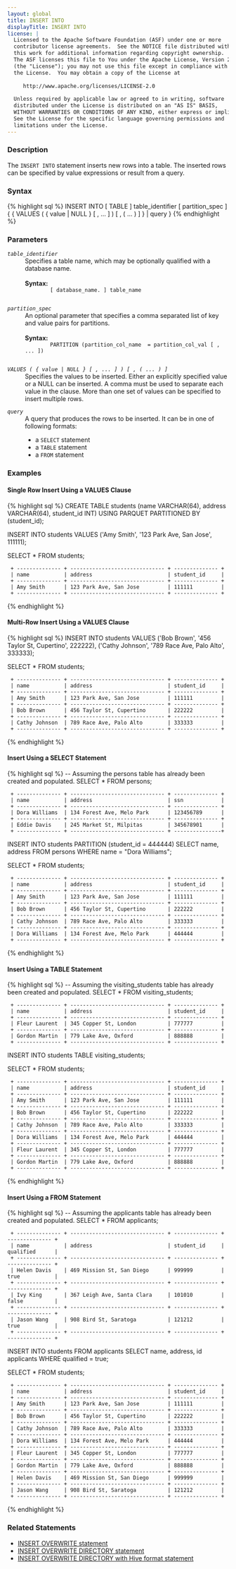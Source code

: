 ```yaml
---
layout: global
title: INSERT INTO
displayTitle: INSERT INTO
license: |
  Licensed to the Apache Software Foundation (ASF) under one or more
  contributor license agreements.  See the NOTICE file distributed with
  this work for additional information regarding copyright ownership.
  The ASF licenses this file to You under the Apache License, Version 2.0
  (the "License"); you may not use this file except in compliance with
  the License.  You may obtain a copy of the License at
 
     http://www.apache.org/licenses/LICENSE-2.0
 
  Unless required by applicable law or agreed to in writing, software
  distributed under the License is distributed on an "AS IS" BASIS,
  WITHOUT WARRANTIES OR CONDITIONS OF ANY KIND, either express or implied.
  See the License for the specific language governing permissions and
  limitations under the License.
---
```


### Description

The `INSERT INTO` statement inserts new rows into a table. The inserted rows can be specified by value expressions or result from a query.

### Syntax
{% highlight sql %}
INSERT INTO [ TABLE ] table_identifier [ partition_spec ]
    { { VALUES ( { value | NULL } [ , ... ] ) [ , ( ... ) ] } | query }
{% endhighlight %}

### Parameters
<dl>
  <dt><code><em>table_identifier</em></code></dt>
  <dd>
    Specifies a table name, which may be optionally qualified with a database name.<br><br>
    <b>Syntax:</b>
      <code>
        [ database_name. ] table_name
      </code>
  </dd>
</dl>

<dl>
  <dt><code><em>partition_spec</em></code></dt>
  <dd>
    An optional parameter that specifies a comma separated list of key and value pairs
    for partitions.<br><br>
    <b>Syntax:</b>
      <code>
        PARTITION (partition_col_name  = partition_col_val [ , ... ])
      </code>
  </dd>
</dl>

<dl>
  <dt><code><em>VALUES ( { value | NULL } [ , ... ] ) [ , ( ... ) ]</em></code></dt>
  <dd>Specifies the values to be inserted. Either an explicitly specified value or a NULL can be inserted. A comma must be used to separate each value in the clause. More than one set of values can be specified to insert multiple rows.</dd>
</dl>

<dl>
  <dt><code><em>query</em></code></dt>
  <dd>A query that produces the rows to be inserted. It can be in one of following formats:
    <ul>
      <li>a <code>SELECT</code> statement</li>
      <li>a <code>TABLE</code> statement</li>
      <li>a <code>FROM</code> statement</li>
    </ul>
   </dd>
</dl>

### Examples
#### Single Row Insert Using a VALUES Clause
{% highlight sql %}
 CREATE TABLE students (name VARCHAR(64), address VARCHAR(64), student_id INT)
     USING PARQUET PARTITIONED BY (student_id);

 INSERT INTO students
     VALUES ('Amy Smith', '123 Park Ave, San Jose', 111111);

 SELECT * FROM students;

     + -------------- + ------------------------------ + -------------- +
     | name           | address                        | student_id     |
     + -------------- + ------------------------------ + -------------- +
     | Amy Smith      | 123 Park Ave, San Jose         | 111111         |
     + -------------- + ------------------------------ + -------------- +
{% endhighlight %}

#### Multi-Row Insert Using a VALUES Clause
{% highlight sql %}
 INSERT INTO students
     VALUES ('Bob Brown', '456 Taylor St, Cupertino', 222222),
            ('Cathy Johnson', '789 Race Ave, Palo Alto', 333333);

 SELECT * FROM students;

     + -------------- + ------------------------------ + -------------- +
     | name           | address                        | student_id     |
     + -------------- + ------------------------------ + -------------- +
     | Amy Smith      | 123 Park Ave, San Jose         | 111111         |
     + -------------- + ------------------------------ + -------------- +
     | Bob Brown      | 456 Taylor St, Cupertino       | 222222         |
     + -------------- + ------------------------------ + -------------- +
     | Cathy Johnson  | 789 Race Ave, Palo Alto        | 333333         |
     + -------------- + ------------------------------ + -------------- +
{% endhighlight %}

#### Insert Using a SELECT Statement
{% highlight sql %}
 -- Assuming the persons table has already been created and populated.
 SELECT * FROM persons;

     + -------------- + ------------------------------ + -------------- +
     | name           | address                        | ssn            |
     + -------------- + ------------------------------ + -------------- +
     | Dora Williams  | 134 Forest Ave, Melo Park      | 123456789      |
     + -------------- + ------------------------------ + -------------- +
     | Eddie Davis    | 245 Market St, Milpitas        | 345678901      |
     + -------------- + ------------------------------ + ---------------+

 INSERT INTO students PARTITION (student_id = 444444)
     SELECT name, address FROM persons WHERE name = "Dora Williams";

 SELECT * FROM students;

     + -------------- + ------------------------------ + -------------- +
     | name           | address                        | student_id     |
     + -------------- + ------------------------------ + -------------- +
     | Amy Smith      | 123 Park Ave, San Jose         | 111111         |
     + -------------- + ------------------------------ + -------------- +
     | Bob Brown      | 456 Taylor St, Cupertino       | 222222         |
     + -------------- + ------------------------------ + -------------- +
     | Cathy Johnson  | 789 Race Ave, Palo Alto        | 333333         |
     + -------------- + ------------------------------ + -------------- +
     | Dora Williams  | 134 Forest Ave, Melo Park      | 444444         |
     + -------------- + ------------------------------ + -------------- +
{% endhighlight %}

#### Insert Using a TABLE Statement
{% highlight sql %}
 -- Assuming the visiting_students table has already been created and populated.
 SELECT * FROM visiting_students;

     + -------------- + ------------------------------ + -------------- +
     | name           | address                        | student_id     |
     + -------------- + ------------------------------ + -------------- +
     | Fleur Laurent  | 345 Copper St, London          | 777777         |
     + -------------- + ------------------------------ + -------------- +
     | Gordon Martin  | 779 Lake Ave, Oxford           | 888888         |
     + -------------- + ------------------------------ + -------------- +

 INSERT INTO students TABLE visiting_students;

 SELECT * FROM students;

     + -------------- + ------------------------------ + -------------- +
     | name           | address                        | student_id     |
     + -------------- + ------------------------------ + -------------- +
     | Amy Smith      | 123 Park Ave, San Jose         | 111111         |
     + -------------- + ------------------------------ + -------------- +
     | Bob Brown      | 456 Taylor St, Cupertino       | 222222         |
     + -------------- + ------------------------------ + -------------- +
     | Cathy Johnson  | 789 Race Ave, Palo Alto        | 333333         |
     + -------------- + ------------------------------ + -------------- +
     | Dora Williams  | 134 Forest Ave, Melo Park      | 444444         |
     + -------------- + ------------------------------ + -------------- +
     | Fleur Laurent  | 345 Copper St, London          | 777777         |
     + -------------- + ------------------------------ + -------------- +
     | Gordon Martin  | 779 Lake Ave, Oxford           | 888888         |
     + -------------- + ------------------------------ + -------------- +
{% endhighlight %}

#### Insert Using a FROM Statement
{% highlight sql %}
 -- Assuming the applicants table has already been created and populated.
 SELECT * FROM applicants;

     + -------------- + ------------------------------ + -------------- + -------------- +
     | name           | address                        | student_id     | qualified      |
     + -------------- + ------------------------------ + -------------- + -------------- +
     | Helen Davis    | 469 Mission St, San Diego      | 999999         | true           |
     + -------------- + ------------------------------ + -------------- + -------------- +
     | Ivy King       | 367 Leigh Ave, Santa Clara     | 101010         | false          |
     + -------------- + ------------------------------ + -------------- + -------------- +
     | Jason Wang     | 908 Bird St, Saratoga          | 121212         | true           |
     + -------------- + ------------------------------ + -------------- + -------------- +

 INSERT INTO students
      FROM applicants SELECT name, address, id applicants WHERE qualified = true;

 SELECT * FROM students;

     + -------------- + ------------------------------ + -------------- +
     | name           | address                        | student_id     |
     + -------------- + ------------------------------ + -------------- +
     | Amy Smith      | 123 Park Ave, San Jose         | 111111         |
     + -------------- + ------------------------------ + -------------- +
     | Bob Brown      | 456 Taylor St, Cupertino       | 222222         |
     + -------------- + ------------------------------ + -------------- +
     | Cathy Johnson  | 789 Race Ave, Palo Alto        | 333333         |
     + -------------- + ------------------------------ + -------------- +
     | Dora Williams  | 134 Forest Ave, Melo Park      | 444444         |
     + -------------- + ------------------------------ + -------------- +
     | Fleur Laurent  | 345 Copper St, London          | 777777         |
     + -------------- + ------------------------------ + -------------- +
     | Gordon Martin  | 779 Lake Ave, Oxford           | 888888         |
     + -------------- + ------------------------------ + -------------- +
     | Helen Davis    | 469 Mission St, San Diego      | 999999         |
     + -------------- + ------------------------------ + -------------- +
     | Jason Wang     | 908 Bird St, Saratoga          | 121212         |
     + -------------- + ------------------------------ + -------------- +
{% endhighlight %}

### Related Statements
  * [INSERT OVERWRITE statement](sql-ref-syntax-dml-insert-overwrite-table.html)
  * [INSERT OVERWRITE DIRECTORY statement](sql-ref-syntax-dml-insert-overwrite-directory.html)
  * [INSERT OVERWRITE DIRECTORY with Hive format statement](sql-ref-syntax-dml-insert-overwrite-directory-hive.html)
